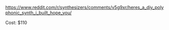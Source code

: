 https://www.reddit.com/r/synthesizers/comments/v5g9xr/heres_a_diy_polyphonic_synth_i_built_hope_you/


Cost: $110
